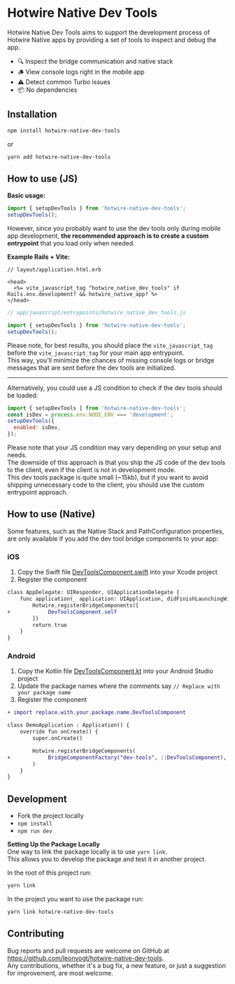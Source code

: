 # Hotwire Native Dev Tools

Hotwire Native Dev Tools aims to support the development process of Hotwire Native apps by providing a set of tools to inspect and debug the app. 

- 🔍 Inspect the bridge communication and native stack
- 🪵 View console logs right in the mobile app
- ⚠️ Detect common Turbo issues
- 📦 No dependencies

## Installation

```bash
npm install hotwire-native-dev-tools
```
or

```bash
yarn add hotwire-native-dev-tools
```

## How to use (JS)

**Basic usage:**
```js
import { setupDevTools } from 'hotwire-native-dev-tools';
setupDevTools();
```

However, since you probably want to use the dev tools only during mobile app development, **the recommended approach is to create a custom entrypoint** that you load only when needed.

**Example Rails + Vite:**

```erb
// layout/application.html.erb

<head>
  <%= vite_javascript_tag "hotwire_native_dev_tools" if Rails.env.development? && hotwire_native_app? %>
</head>
```

```js
// app/javascript/entrypoints/hotwire_native_dev_tools.js

import { setupDevTools } from 'hotwire-native-dev-tools';
setupDevTools();
```

Please note, for best results, you should place the `vite_javascript_tag` before the `vite_javascript_tag` for your main app entrypoint.   
This way, you'll minimize the chances of missing console logs or bridge messages that are sent before the dev tools are initialized.

--- 

Alternatively, you could use a JS condition to check if the dev tools should be loaded:    
```js
import { setupDevTools } from 'hotwire-native-dev-tools';
const isDev = process.env.NODE_ENV === 'development';
setupDevTools({
  enabled: isDev,
});
```

Please note that your JS condition may vary depending on your setup and needs.     
The downside of this approach is that you ship the JS code of the dev tools to the client, even if the client is not in development mode.    
This dev tools package is quite small (~15kb), but if you want to avoid shipping unnecessary code to the client, you should use the custom entrypoint approach.    

## How to use (Native)

Some features, such as the Native Stack and PathConfiguration properties, are only available if you add the dev tool bridge components to your app:

### iOS

1. Copy the Swift file [DevToolsComponent.swift](./ios/DevToolsComponent.swift) into your Xcode project
2. Register the component

```diff
class AppDelegate: UIResponder, UIApplicationDelegate {
    func application(_ application: UIApplication, didFinishLaunchingWithOptions launchOptions: [UIApplication.LaunchOptionsKey: Any]?) -> Bool {
        Hotwire.registerBridgeComponents([
+            DevToolsComponent.self
        ])
        return true
    }
}
```

### Android

1. Copy the Kotlin file [DevToolsComponent.kt](./android/DevToolsComponent.kt) into your Android Studio project
2. Update the package names where the comments say `// Replace with your package name`
3. Register the component

```diff
+ import replace.with.your.package.name.DevToolsComponent

class DemoApplication : Application() {
    override fun onCreate() {
        super.onCreate()

        Hotwire.registerBridgeComponents(
+            BridgeComponentFactory("dev-tools", ::DevToolsComponent),
        )
    }
}
```

## Development

- Fork the project locally
- `npm install`
- `npm run dev`

**Setting Up the Package Locally**     
One way to link the package locally is to use `yarn link`.     
This allows you to develop the package and test it in another project.   

In the root of this project run:
```bash
yarn link
```

In the project you want to use the package run:
```bash
yarn link hotwire-native-dev-tools
```


## Contributing

Bug reports and pull requests are welcome on GitHub at https://github.com/leonvogt/hotwire-native-dev-tools.     
Any contributions, whether it's a bug fix, a new feature, or just a suggestion for improvement, are most welcome.
